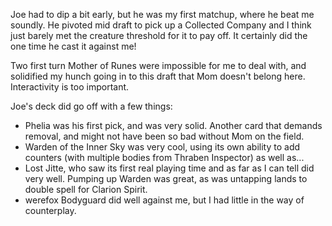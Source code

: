 Joe had to dip a bit early, but he was my first matchup, where he beat me soundly. He pivoted mid draft to pick up a Collected Company and I think just barely met the creature threshold for it to pay off. It certainly did the one time he cast it against me!

Two first turn Mother of Runes were impossible for me to deal with, and solidified my hunch going in to this draft that Mom doesn't belong here. Interactivity is too important.

Joe's deck did go off with a few things:

- Phelia was his first pick, and was very solid. Another card that demands removal, and might not have been so bad without Mom on the field.
- Warden of the Inner Sky was very cool, using its own ability to add counters (with multiple bodies from Thraben Inspector) as well as...
- Lost Jitte, who saw its first real playing time and as far as I can tell did very well. Pumping up Warden was great, as was untapping lands to double spell for Clarion Spirit.
- werefox Bodyguard did well against me, but I had little in the way of counterplay.

